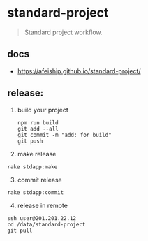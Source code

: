 # standard-project
> Standard project workflow.

## docs
- https://afeiship.github.io/standard-project/


## release:
1. build your project
    ```shell
    npm run build
    git add --all
    git commit -m "add: for build"
    git push
    ```

2. make release
  ```shell
  rake stdapp:make
  ```

3. commit release
  ```shell
  rake stdapp:commit
  ```

4. release in remote
  ```shell
  ssh user@201.201.22.12
  cd /data/standard-project
  git pull
  ```
